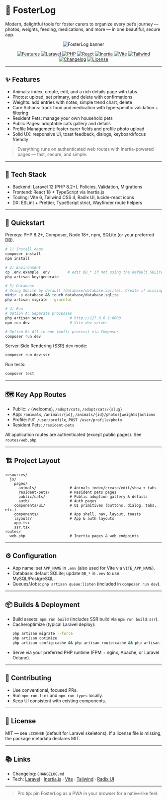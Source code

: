 # 🐾 FosterLog

Modern, delightful tools for foster carers to organize every pet’s journey — photos, weights, feeding, medications, and more — in one beautiful, secure app.

<p align="center">
  <img alt="FosterLog banner" src="https://dummyimage.com/1200x260/0f172a/ffffff&text=FosterLog" />
  <!-- Replace the image URL above with a real banner when available -->
</p>

<p align="center">
  <a href="#-features"><img alt="Features" src="https://img.shields.io/badge/Features-packed-14b8a6?style=for-the-badge&labelColor=0f172a" /></a>
  <a href="#-tech-stack"><img alt="Laravel" src="https://img.shields.io/badge/Laravel-12-ef4444?style=for-the-badge&labelColor=0f172a&logo=laravel&logoColor=ef4444" /></a>
  <a href="#-tech-stack"><img alt="PHP" src="https://img.shields.io/badge/PHP-8.2+-777bb3?style=for-the-badge&labelColor=0f172a&logo=php&logoColor=777bb3" /></a>
  <a href="#-tech-stack"><img alt="React" src="https://img.shields.io/badge/React-18-61dafb?style=for-the-badge&labelColor=0f172a&logo=react&logoColor=61dafb" /></a>
  <a href="#-tech-stack"><img alt="Inertia" src="https://img.shields.io/badge/Inertia.js-2.0-8b5cf6?style=for-the-badge&labelColor=0f172a" /></a>
  <a href="#-tech-stack"><img alt="Vite" src="https://img.shields.io/badge/Vite-6-646cff?style=for-the-badge&labelColor=0f172a&logo=vite&logoColor=646cff" /></a>
  <a href="#-tech-stack"><img alt="Tailwind" src="https://img.shields.io/badge/Tailwind-4-38bdf8?style=for-the-badge&labelColor=0f172a&logo=tailwindcss&logoColor=38bdf8" /></a>
  <a href="CHANGELOG.md"><img alt="Changelog" src="https://img.shields.io/badge/Changelog-keep%20a%20changelog-0ea5e9?style=for-the-badge&labelColor=0f172a" /></a>
  <a href="#-license"><img alt="License" src="https://img.shields.io/badge/License-MIT-10b981?style=for-the-badge&labelColor=0f172a" /></a>
</p>

---

## ✨ Features

- Animals: index, create, edit, and a rich details page with tabs
- Photos: upload, set primary, and delete with confirmations
- Weights: add entries with notes, simple trend chart, delete
- Care Actions: track food and medication with type‑specific validation + filtering
- Resident Pets: manage your own household pets
- Public Pages: adoptable cats gallery and details
- Profile Management: foster carer fields and profile photo upload
- Solid UX: responsive UI, toast feedback, dialogs, keyboard/focus friendly

> Everything runs on authenticated web routes with Inertia-powered pages — fast, secure, and simple.

---

## 🧰 Tech Stack

- Backend: Laravel 12 (PHP 8.2+), Policies, Validation, Migrations
- Frontend: React 18 + TypeScript via Inertia.js
- Tooling: Vite 6, Tailwind CSS 4, Radix UI, lucide-react icons
- DX: ESLint + Prettier, TypeScript strict, Wayfinder route helpers

---

## 🚀 Quickstart

Prereqs: PHP 8.2+, Composer, Node 18+, npm, SQLite (or your preferred DB).

```bash
# 1) Install deps
composer install
npm install

# 2) Environment
cp .env.example .env        # edit DB_* if not using the default SQLite
php artisan key:generate

# 3) Database
# Using SQLite by default (database/database.sqlite). Create if missing:
mkdir -p database && touch database/database.sqlite
php artisan migrate --graceful

# 4) Run
# Option A: Separate processes
php artisan serve            # http://127.0.0.1:8000
npm run dev                  # Vite dev server

# Option B: All-in-one (multi-process) via Composer
composer run dev
```

Server‑Side Rendering (SSR) dev mode:
```bash
composer run dev:ssr
```

Run tests:
```bash
composer test
```

---

## 🗺️ Key App Routes

- Public: `/` (welcome), `/adopt/cats`, `/adopt/cats/{slug}`
- App: `/animals`, `/animals/{id}`, `/animals/{id}/photos|weights|actions`
- Profile: `PUT /user/profile`, `POST /user/profile/photo`
- Resident Pets: `/resident-pets`

All application routes are authenticated (except public pages). See `routes/web.php`.

---

## 🏗️ Project Layout

```
resources/
  js/
    pages/
      animals/               # Animals index/create/edit/show + tabs
      resident-pets/         # Resident pets pages
      public/cats/           # Public adoption gallery & details
      auth/                  # Auth pages
    components/ui/           # UI primitives (buttons, dialog, tabs, etc.)
    components/              # App shell, nav, layout, toasts
    layouts/                 # App & auth layouts
    app.tsx                 
    ssr.tsx
routes/
  web.php                    # Inertia pages & web endpoints
```

---

## ⚙️ Configuration

- App name: set `APP_NAME` in `.env` (also used for Vite via `VITE_APP_NAME`).
- Database: default SQLite; update `DB_*` in `.env` to use MySQL/PostgreSQL.
- Queues/Jobs: `php artisan queue:listen` (included in `composer run dev`).

---

## 📦 Builds & Deployment

- Build assets: `npm run build` (includes SSR build via `npm run build:ssr`).
- Cache/optimize (typical Laravel deploy):
  ```bash
  php artisan migrate --force
  php artisan optimize
  php artisan config:cache && php artisan route:cache && php artisan view:cache
  ```
- Serve via your preferred PHP runtime (FPM + nginx, Apache, or Laravel Octane).

---

## 🤝 Contributing

- Use conventional, focused PRs.
- Run `npm run lint` and `npm run types` locally.
- Keep UI consistent with existing components.

---

## 📜 License

MIT — see `LICENSE` (default for Laravel skeletons). If a license file is missing, the package metadata declares MIT.

---

## 📚 Links

- Changelog: `CHANGELOG.md`
- Tech: [Laravel](https://laravel.com) · [Inertia.js](https://inertiajs.com) · [Vite](https://vitejs.dev) · [Tailwind](https://tailwindcss.com) · [Radix UI](https://www.radix-ui.com/)

---

> Pro tip: pin FosterLog as a PWA in your browser for a native‑like feel.

